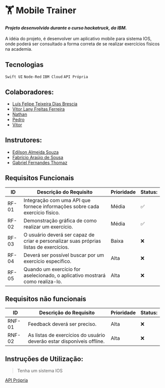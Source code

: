 # :weight_lifting: **Mobile Trainer** 

#### *Projeto desenvolvido durante o curso hackatruck, da IBM.*
A idéia do projeto, é desenvolver um aplicativo mobile para sistema IOS, onde poderá ser consultado a forma correta de se realizar exercícios físicos na academia. 

## **Tecnologias**
`Swift UI` `Node-Red` `IBM Cloud` `API Própria`

## Colaboradores:

- [Luís Felipe Teixeira Dias Brescia](https://www.linkedin.com/in/luisbrescia)
- [Vitor Lany Freitas Ferreira](https://www.linkedin.com/in/vitorlany)
- [Nathan]()
- [Pedro]()
- [Vitor]()

## Instrutores:

- [Edilson Almeida Souza]()
- [Fabrício Araújo de Sousa]()
- [Gabriel Fernandes Thomaz]()

## Requisitos Funcionais

|ID    | Descrição do Requisito  | Prioridade | Status: |
|------|-----------------------------------------|----|------|
|RF-01| Integração com uma API que fornece informações sobre cada exercício físico. | Média | :white_check_mark: |
|RF-02| Demonstração gráfica de como realizar um exercício. | Média | :white_check_mark: |
|RF-03| O usuário deverá ser capaz de criar e personalizar suas próprias listas de exercícios. | Baixa | :x: |
|RF-04| Deverá ser possível buscar por um exercício específico. | Alta | :x: |
|RF-05| Quando um exercício for aselecionado, o aplicativo mostrará como realiza-lo. | Alta | :x: |

## Requisitos não funcionais
|ID    | Descrição do Requisito  | Prioridade | Status: |
|------|-----------------------------------------|----|------|
|RNF-01| Feedback deverá ser preciso. | Alta | :x: |
|RNF-02| As listas de exercícios do usuário deverão estar disponíveis offline. | Alta | :x: |


## Instruções de Utilização:
> Tenha um sistema IOS <br/>

[API Própria]()
